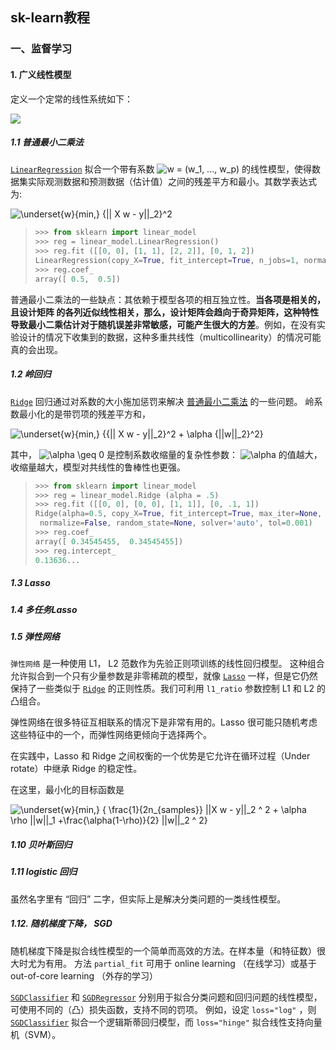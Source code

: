## sk-learn教程

### 一、监督学习

#### 1. 广义线性模型

定义一个定常的线性系统如下：

![](https://sklearn.apachecn.org/docs/0.21.3/img/4ee9f6c666393981b6458e54c3ec89d0.jpg)

##### 1.1 普通最小二乘法

[`LinearRegression`](https://scikit-learn.org/stable/modules/generated/sklearn.linear_model.LinearRegression.html#sklearn.linear_model.LinearRegression) 拟合一个带有系数 ![w = (w_1, ..., w_p)](https://sklearn.apachecn.org/docs/0.21.3/img/3f5adc0c9b0e51a0759ed6ac49f94431.jpg) 的线性模型，使得数据集实际观测数据和预测数据（估计值）之间的残差平方和最小。其数学表达式为:

![\underset{w}{min\,} {|| X w - y||_2}^2](https://sklearn.apachecn.org/docs/0.21.3/img/1b6228a71a038f66ac7b8a2743adf4e7.jpg)

> ```python
> >>> from sklearn import linear_model
> >>> reg = linear_model.LinearRegression()
> >>> reg.fit ([[0, 0], [1, 1], [2, 2]], [0, 1, 2])
> LinearRegression(copy_X=True, fit_intercept=True, n_jobs=1, normalize=False)
> >>> reg.coef_
> array([ 0.5,  0.5])
> ```

普通最小二乘法的一些缺点：其依赖于模型各项的相互独立性。**当各项是相关的，且设计矩阵 的各列近似线性相关，那么，设计矩阵会趋向于奇异矩阵，这种特性导致最小二乘估计对于随机误差非常敏感，可能产生很大的方差**。例如，在没有实验设计的情况下收集到的数据，这种多重共线性（multicollinearity）的情况可能真的会出现。

##### 1.2 岭回归

[`Ridge`](https://scikit-learn.org/stable/modules/generated/sklearn.linear_model.Ridge.html#sklearn.linear_model.Ridge) 回归通过对系数的大小施加惩罚来解决 [普通最小二乘法](https://sklearn.apachecn.org/docs/0.21.3/2.html#1111-普通最小二乘法复杂度) 的一些问题。 岭系数最小化的是带罚项的残差平方和，

![\underset{w}{min\,} {{|| X w - y||_2}^2 + \alpha {||w||_2}^2}](https://sklearn.apachecn.org/docs/0.21.3/img/c7e49892dca2f0df35d1261a276693f2.jpg)

其中， ![\alpha \geq 0](https://sklearn.apachecn.org/docs/0.21.3/img/a4775baaa990a4fbffcfc2688e3b5578.jpg) 是控制系数收缩量的复杂性参数： ![\alpha](https://sklearn.apachecn.org/docs/0.21.3/img/d8b3d5242d513369a44f8bf0c6112744.jpg) 的值越大，收缩量越大，模型对共线性的鲁棒性也更强。

> ```python
> >>> from sklearn import linear_model
> >>> reg = linear_model.Ridge (alpha = .5)
> >>> reg.fit ([[0, 0], [0, 0], [1, 1]], [0, .1, 1])
> Ridge(alpha=0.5, copy_X=True, fit_intercept=True, max_iter=None,
>  normalize=False, random_state=None, solver='auto', tol=0.001)
> >>> reg.coef_
> array([ 0.34545455,  0.34545455])
> >>> reg.intercept_
> 0.13636...
> ```

##### 1.3 Lasso

##### 1.4 多任务Lasso

##### 1.5 弹性网络

`弹性网络` 是一种使用 L1， L2 范数作为先验正则项训练的线性回归模型。 这种组合允许拟合到一个只有少量参数是非零稀疏的模型，就像 [`Lasso`](https://scikit-learn.org/stable/modules/generated/sklearn.linear_model.Lasso.html#sklearn.linear_model.Lasso) 一样，但是它仍然保持了一些类似于 [`Ridge`](https://scikit-learn.org/stable/modules/generated/sklearn.linear_model.Ridge.html#sklearn.linear_model.Ridge) 的正则性质。我们可利用 `l1_ratio` 参数控制 L1 和 L2 的凸组合。

弹性网络在很多特征互相联系的情况下是非常有用的。Lasso 很可能只随机考虑这些特征中的一个，而弹性网络更倾向于选择两个。

在实践中，Lasso 和 Ridge 之间权衡的一个优势是它允许在循环过程（Under rotate）中继承 Ridge 的稳定性。

在这里，最小化的目标函数是

![\underset{w}{min\,} { \frac{1}{2n_{samples}} ||X w - y||_2 ^ 2 + \alpha \rho ||w||_1 +\frac{\alpha(1-\rho)}{2} ||w||_2 ^ 2}](https://sklearn.apachecn.org/docs/0.21.3/img/9b9ee41d276ad49322856b95cb6c7e43.jpg)

##### 1.10 贝叶斯回归

##### 1.11 logistic 回归

虽然名字里有 “回归” 二字，但实际上是解决分类问题的一类线性模型。

##### 1.12. 随机梯度下降， SGD

随机梯度下降是拟合线性模型的一个简单而高效的方法。在样本量（和特征数）很大时尤为有用。 方法 `partial_fit` 可用于 online learning （在线学习）或基于 out-of-core learning （外存的学习）

[`SGDClassifier`](https://scikit-learn.org/stable/modules/generated/sklearn.linear_model.SGDClassifier.html#sklearn.linear_model.SGDClassifier) 和 [`SGDRegressor`](https://scikit-learn.org/stable/modules/generated/sklearn.linear_model.SGDRegressor.html#sklearn.linear_model.SGDRegressor) 分别用于拟合分类问题和回归问题的线性模型，可使用不同的（凸）损失函数，支持不同的罚项。 例如，设定 `loss="log"` ，则 [`SGDClassifier`](https://scikit-learn.org/stable/modules/generated/sklearn.linear_model.SGDClassifier.html#sklearn.linear_model.SGDClassifier) 拟合一个逻辑斯蒂回归模型，而 `loss="hinge"` 拟合线性支持向量机（SVM）。

​	
